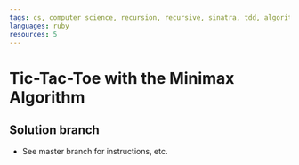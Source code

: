 ```yaml
---
tags: cs, computer science, recursion, recursive, sinatra, tdd, algorithm
languages: ruby
resources: 5
---
```


# Tic-Tac-Toe with the Minimax Algorithm

## Solution branch
* See master branch for instructions, etc.
